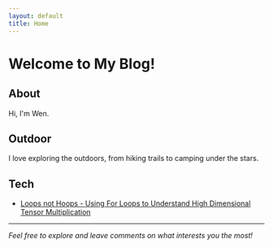 ```yaml
---
layout: default
title: Home
---
```


# Welcome to My Blog!

## About
Hi, I'm Wen.

## Outdoor
I love exploring the outdoors, from hiking trails to camping under the stars. 

## Tech
- [Loops not Hoops - Using For Loops to Understand High Dimensional Tensor Multiplication](./posts/loops-not-hoops)




---
*Feel free to explore and leave comments on what interests you the most!*

